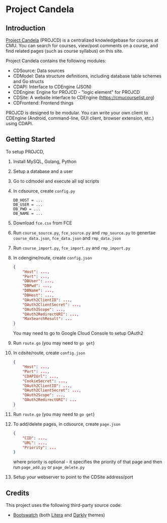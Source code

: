 # Project Candela

## Introduction

[Project Candela](https://cmucourselist.org) (PROJCD) is a centralized knowledgebase for courses at CMU. You can search for courses, view/post comments on a course, and find related pages (such as course syllabus) on this site.

Project Candela contains the following modules:

- CDSource: Data sources
- CDModel: Data structure definitions, including database table schemes and Go structs
- CDAPI: Interface to CDEngine (JSON)
- CDEngine: Engine for PROJCD - "logic element" for PROJCD
- CDSite: A website interface to CDEngine (https://cmucourselist.org)
- CDFrontend: Frontend things

PROJCD is designed to be modular. You can write your own client to CDEngine (Android, command-line, GUI client, browser extension, etc.) using CDAPI. 

## Getting Started

To setup PROJCD,

1. Install MySQL, Golang, Python

2. Setup a database and a user

3. Go to cdmodel and execute all sql scripts

4. In cdsource, create `config.py` 
    ```
    DB_HOST = ...
    DB_USER = ...
    DB_PWD = ...
    DB_NAME = ...
    ```

5. Download `fce.csv` from FCE

6. Run `course_source.py`, `fce_source.py` and `rmp_source.py` to genertae `course_data.json`, `fce_data.json` and `rmp_data.json`

7. Run `course_import.py`, `fce_import.py` and `rmp_import.py`

8. In cdengine/route, create `config.json`
    ```json
    {
    	"Host": ...,
    	"Port": ...,
    	"DBUser": ...,
    	"DBPwd": ...,
    	"DBName": ...,
    	"DBHost": ...,
    	"OAuth2ClientID": ...,
    	"OAuth2ClientSecret": ...,
    	"OAuth2Scope": ...,
    	"OAuth2RedirectURI": ...,
    	"MaxSearchResult": ...
    }
    ```

    You may need to go to Google Cloud Console to setup OAuth2

9. Run `route.go` (you may need to `go get`)

10. In cdsite/route, create `config.json`
    ```json
    {
    	"Host": ...,
    	"Port": ...,
    	"CDAPIUrl": ...,
    	"CookieSecret": ...,
    	"OAuth2ClientID": ...,
    	"OAuth2ClientSecret": ...,
    	"OAuth2Scope": ...,
    	"OAuth2RedirectURI": ...
    }
    ```

11. Run `route.go` (you may need to `go get`)

12. To add/delete pages, in cdsource, create `page.json`
    ```json
    {
    	"CID": ...,
    	"URL": ...,
    	"Priority": ...
    }
    ```

    where priority is optional - it specifies the priority of that page
    and then run `page_add.py` or `page_delete.py`

13. Setup your webserver to point to the CDSite address/port

## Credits

This project uses the following third-party source code:

- [Bootswatch](https://bootswatch.com/) (both [Litera](https://bootswatch.com/litera/) and [Darkly](https://bootswatch.com/darkly/) themes)
